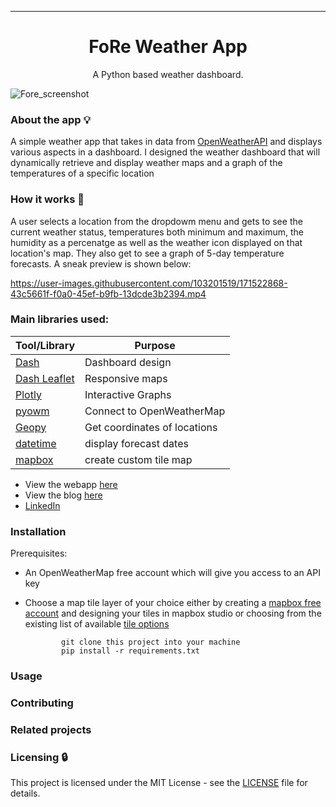 
---

<h1 align="center">FoRe Weather App</h1>
<p align="center">
  A Python based weather dashboard.
</p>

![Fore_screenshot](https://user-images.githubusercontent.com/70502261/170562199-86f0e025-bb8a-41b8-96e6-fdd851d48b5a.png)


### About the app :bulb:
A simple weather app that takes in data from [OpenWeatherAPI](https://openweathermap.org/) and displays various aspects in a dashboard.
I designed the weather dashboard that will dynamically retrieve and display weather maps and a graph of the temperatures of a specific location

### How it works :feet:

A user selects a location from the dropdowm menu and gets to see the current weather status, temperatures both minimum and maximum, the humidity as a percenatge as well as the weather icon displayed on that location's map. They also get to see a graph of 5-day temperature forecasts. A sneak preview is shown below:


https://user-images.githubusercontent.com/103201519/171522868-43c5661f-f0a0-45ef-b9fb-13dcde3b2394.mp4

### Main libraries used:

| Tool/Library                                                                       | Purpose |
| ---------------------------------------------------------------------------------- | ------- |
| [Dash](https://dash.plotly.com/)                                      | Dashboard design |
| [Dash Leaflet](https://dash-leaflet.herokuapp.com/)                                                      | Responsive maps |
| [Plotly](https://plotly.com/python)                                            | Interactive Graphs  |
| [pyowm](https://pypi.org/project/pyowm/)                                              | Connect to OpenWeatherMap |
| [Geopy](https://pypi.org/project/geopy/)                                 | Get coordinates of locations |
| [datetime](https://docs.python.org/3/library/datetime.html) | display forecast dates |
| [mapbox](https://www.mapbox.com/maps/)                     | create custom tile map  |



* View the webapp [here](https://foreweatherapp.herokuapp.com/)
* View the blog [here](https://medium.com/@joywanjiru879/fore-weather-app-745daff2bea7)
* [LinkedIn](https://www.linkedin.com/in/joy-wanjiru-b717a0240/)

### Installation

Prerequisites:
* An OpenWeatherMap free account which will give you access to an API key
* Choose a map tile layer of your choice either by creating a [mapbox free account](https://account.mapbox.com/auth/signup/) and designing your tiles in mapbox studio or choosing from the existing list of available [tile options](http://leaflet-extras.github.io/leaflet-providers/preview/)


         
              git clone this project into your machine
              pip install -r requirements.txt
        


### Usage


### Contributing

### Related projects

### Licensing :lock:
This project is licensed under the MIT License - see the [LICENSE](https://github.com/Her-o1/weather_project/blob/main/LICENSE) file for details.
